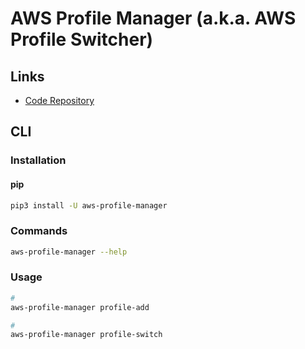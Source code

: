 # AWS Profile Manager (a.k.a. AWS Profile Switcher)

## Links

- [Code Repository](https://github.com/99stealth/aws-profile-manager)

## CLI

### Installation

#### pip

```sh
pip3 install -U aws-profile-manager
```

### Commands

```sh
aws-profile-manager --help
```

### Usage

```sh
#
aws-profile-manager profile-add

#
aws-profile-manager profile-switch
```
